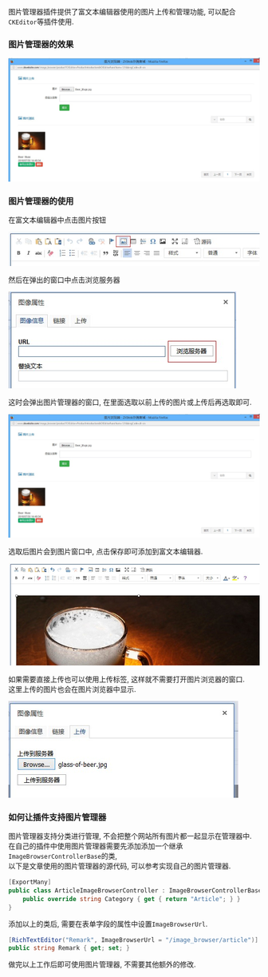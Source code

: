 图片管理器插件提供了富文本编辑器使用的图片上传和管理功能, 可以配合`CKEditor`等插件使用.<br/>

### 图片管理器的效果

![图片管理器的效果](../images/plugins/cms.imagebrowser.image_browser.jpg)

### 图片管理器的使用

在富文本编辑器中点击图片按钮<br/>

![富文本编辑器的图片按钮](../images/plugins/cms.imagebrowser.rich_text_editor_image_button.jpg)

然后在弹出的窗口中点击浏览服务器<br/>

![弹出窗口中的浏览服务器按钮](../images/plugins/cms.imagebrowser.rich_text_editor_browse_button.jpg)

这时会弹出图片管理器的窗口, 在里面选取以前上传的图片或上传后再选取即可.<br/>

![图片管理器的效果](../images/plugins/cms.imagebrowser.image_browser.jpg)

选取后图片会到图片窗口中, 点击保存即可添加到富文本编辑器.<br/>

![图片窗口中的图片](../images/plugins/cms.imagebrowser.rich_text_editor_image_used.jpg)

如果需要直接上传也可以使用上传标签, 这样就不需要打开图片浏览器的窗口.<br/>
这里上传的图片也会在图片浏览器中显示.<br/>

![快速上传图片文件](../images/plugins/cms.imagebrowser.rich_text_editor_image_fast_upload.jpg)

### 如何让插件支持图片管理器

图片管理器支持分类进行管理, 不会把整个网站所有图片都一起显示在管理器中.<br/>
在自己的插件中使用图片管理器需要先添加添加一个继承`ImageBrowserControllerBase`的类, <br/>
以下是文章使用的图片管理器的源代码, 可以参考实现自己的图片管理器.<br/>

``` csharp
[ExportMany]
public class ArticleImageBrowserController : ImageBrowserControllerBase {
	public override string Category { get { return "Article"; } }
}
```

添加以上的类后, 需要在表单字段的属性中设置`ImageBrowserUrl`.

``` csharp
[RichTextEditor("Remark", ImageBrowserUrl = "/image_browser/article")]
public string Remark { get; set; }
```

做完以上工作后即可使用图片管理器, 不需要其他额外的修改.
